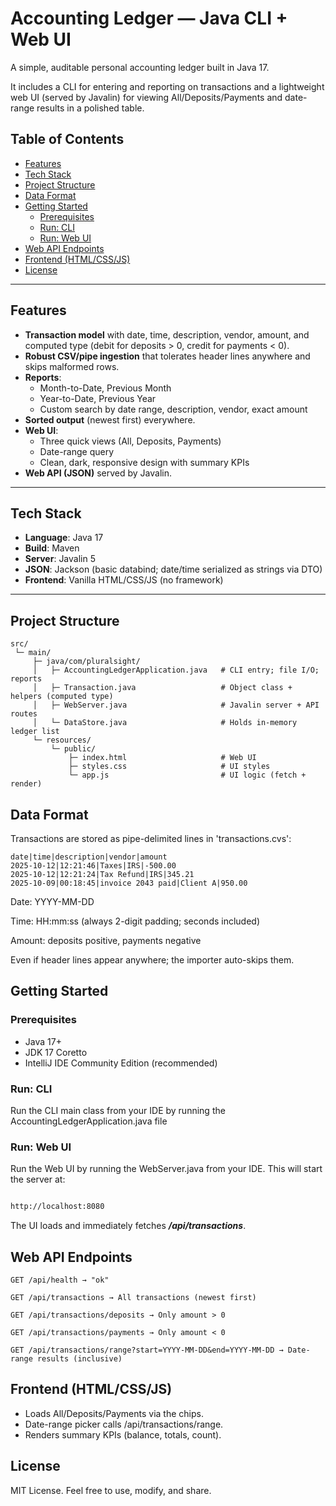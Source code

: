 # Accounting Ledger — Java CLI + Web UI

A simple, auditable personal accounting ledger built in Java 17.

It includes a CLI for entering and reporting on transactions and a lightweight web UI (served by Javalin) for viewing All/Deposits/Payments and date-range results in a polished table.

## Table of Contents

- [Features](#features)
- [Tech Stack](#tech-stack)
- [Project Structure](#project-structure)
- [Data Format](#data-format)
- [Getting Started](#getting-started)
    - [Prerequisites](#prerequisites)
    - [Run: CLI](#run-cli)
    - [Run: Web UI](#run-web-ui)
- [Web API Endpoints](#web-api-endpoints)
- [Frontend (HTML/CSS/JS)](#frontend-htmlcssjs)
- [License](#license)

---

## Features

- **Transaction model** with date, time, description, vendor, amount, and computed type (debit for deposits > 0, credit for payments < 0).
- **Robust CSV/pipe ingestion** that tolerates header lines anywhere and skips malformed rows.
- **Reports**:
    - Month-to-Date, Previous Month
    - Year-to-Date, Previous Year
    - Custom search by date range, description, vendor, exact amount
- **Sorted output** (newest first) everywhere.
- **Web UI**:
    - Three quick views (All, Deposits, Payments)
    - Date-range query
    - Clean, dark, responsive design with summary KPIs
- **Web API (JSON)** served by Javalin.

---

## Tech Stack

- **Language**: Java 17
- **Build**: Maven
- **Server**: Javalin 5
- **JSON**: Jackson (basic databind; date/time serialized as strings via DTO)
- **Frontend**: Vanilla HTML/CSS/JS (no framework)

---

## Project Structure

```text
src/
 └─ main/
     ├─ java/com/pluralsight/
     │   ├─ AccountingLedgerApplication.java   # CLI entry; file I/O; reports
     │   ├─ Transaction.java                   # Object class + helpers (computed type)
     │   ├─ WebServer.java                     # Javalin server + API routes
     │   └─ DataStore.java                     # Holds in-memory ledger list
     └─ resources/
         └─ public/
             ├─ index.html                     # Web UI
             ├─ styles.css                     # UI styles
             └─ app.js                         # UI logic (fetch + render)

```
## Data Format
Transactions are stored as pipe-delimited lines in 'transactions.cvs':

```
date|time|description|vendor|amount
2025-10-12|12:21:46|Taxes|IRS|-500.00
2025-10-12|12:21:24|Tax Refund|IRS|345.21
2025-10-09|00:18:45|invoice 2043 paid|Client A|950.00
```

Date: YYYY-MM-DD

Time: HH:mm:ss (always 2-digit padding; seconds included)

Amount: deposits positive, payments negative

Even if header lines appear anywhere; the importer auto-skips them.

## Getting Started
### Prerequisites
* Java 17+
* JDK 17 Coretto 
* IntelliJ IDE Community Edition (recommended)

### Run: CLI
Run the CLI main class from your IDE by running the AccountingLedgerApplication.java file

### Run: Web UI
Run the Web UI by running the WebServer.java from your IDE. This will start the server at: 
```bash

http://localhost:8080
```
The UI loads and immediately fetches ***/api/transactions***.

## Web API Endpoints

```
GET /api/health → "ok"

GET /api/transactions → All transactions (newest first)

GET /api/transactions/deposits → Only amount > 0

GET /api/transactions/payments → Only amount < 0

GET /api/transactions/range?start=YYYY-MM-DD&end=YYYY-MM-DD → Date-range results (inclusive)
```
## Frontend (HTML/CSS/JS)
* Loads All/Deposits/Payments via the chips. 
* Date-range picker calls /api/transactions/range. 
* Renders summary KPIs (balance, totals, count).


## License
MIT License. Feel free to use, modify, and share.